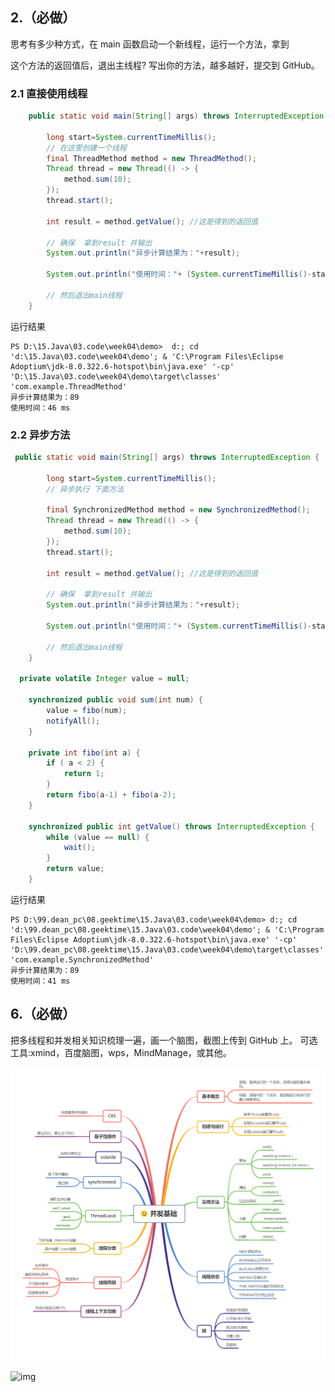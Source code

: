 

## **2.（必做）**

思考有多少种方式，在 main 函数启动一个新线程，运行一个方法，拿到

这个方法的返回值后，退出主线程? 写出你的方法，越多越好，提交到 GitHub。



### 2.1 直接使用线程

```java
    public static void main(String[] args) throws InterruptedException {

        long start=System.currentTimeMillis();
        // 在这里创建一个线程
        final ThreadMethod method = new ThreadMethod();
        Thread thread = new Thread(() -> {
            method.sum(10);
        });
        thread.start();

        int result = method.getValue(); //这是得到的返回值

        // 确保  拿到result 并输出
        System.out.println("异步计算结果为："+result);

        System.out.println("使用时间："+ (System.currentTimeMillis()-start) + " ms");

        // 然后退出main线程
    }
```

运行结果

```shell
PS D:\15.Java\03.code\week04\demo>  d:; cd 'd:\15.Java\03.code\week04\demo'; & 'C:\Program Files\Eclipse Adoptium\jdk-8.0.322.6-hotspot\bin\java.exe' '-cp' 'D:\15.Java\03.code\week04\demo\target\classes' 'com.example.ThreadMethod' 
异步计算结果为：89
使用时间：46 ms
```



### 2.2 异步方法

```java
 public static void main(String[] args) throws InterruptedException {

        long start=System.currentTimeMillis();
        // 异步执行 下面方法

        final SynchronizedMethod method = new SynchronizedMethod();
        Thread thread = new Thread(() -> {
            method.sum(10);
        });
        thread.start();

        int result = method.getValue(); //这是得到的返回值

        // 确保  拿到result 并输出
        System.out.println("异步计算结果为："+result);

        System.out.println("使用时间："+ (System.currentTimeMillis()-start) + " ms");

        // 然后退出main线程
    }

  private volatile Integer value = null;

    synchronized public void sum(int num) {
        value = fibo(num);
        notifyAll();
    }

    private int fibo(int a) {
        if ( a < 2) {
            return 1;
        }
        return fibo(a-1) + fibo(a-2);
    }

    synchronized public int getValue() throws InterruptedException {
        while (value == null) {
            wait();
        }
        return value;
    }
```

运行结果

```shell
PS D:\99.dean_pc\08.geektime\15.Java\03.code\week04\demo> d:; cd 'd:\99.dean_pc\08.geektime\15.Java\03.code\week04\demo'; & 'C:\Program Files\Eclipse Adoptium\jdk-8.0.322.6-hotspot\bin\java.exe' '-cp' 'D:\99.dean_pc\08.geektime\15.Java\03.code\week04\demo\target\classes' 'com.example.SynchronizedMethod'
异步计算结果为：89
使用时间：41 ms
```



## **6.（必做）**

把多线程和并发相关知识梳理一遍，画一个脑图，截图上传到 GitHub 上。 可选工具:xmind，百度脑图，wps，MindManage，或其他。

![concurrency](https://github.com/xujingtian/geektimeJava/blob/master/week04/README.assets/d17878708ccccc1761b28cb4aa4103cd.png)

![img](D:\99.dean_pc\08.geektime\15.Java\03.code\week04\README.assets\d17878708ccccc1761b28cb4aa4103cd.png)


